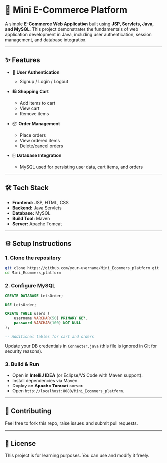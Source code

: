 # 🛒 Mini E-Commerce Platform

A simple **E-Commerce Web Application** built using **JSP, Servlets, Java, and MySQL**.
This project demonstrates the fundamentals of web application development in Java, including user authentication, session management, and database integration.

---

## ✨ Features

* 🔐 **User Authentication**

    * Signup / Login / Logout
* 🛍️ **Shopping Cart**

    * Add items to cart
    * View cart
    * Remove items
* 📦 **Order Management**

    * Place orders
    * View ordered items
    * Delete/cancel orders
* 🗄️ **Database Integration**

    * MySQL used for persisting user data, cart items, and orders

---

## 🛠️ Tech Stack

* **Frontend:** JSP, HTML, CSS
* **Backend:** Java Servlets
* **Database:** MySQL
* **Build Tool:** Maven
* **Server:** Apache Tomcat

---



## ⚙️ Setup Instructions

### 1. Clone the repository

```bash
git clone https://github.com/your-username/Mini_Ecommers_platform.git
cd Mini_Ecommers_platform
```

### 2. Configure MySQL

```sql
CREATE DATABASE LetsOrder;

USE LetsOrder;

CREATE TABLE users (
    username VARCHAR(50) PRIMARY KEY,
    password VARCHAR(100) NOT NULL
);

-- Additional tables for cart and orders
```

Update your DB credentials in `Connecter.java` (this file is ignored in Git for security reasons).

### 3. Build & Run

* Open in **IntelliJ IDEA** (or Eclipse/VS Code with Maven support).
* Install dependencies via Maven.
* Deploy on **Apache Tomcat** server.
* Open `http://localhost:8080/Mini_Ecommers_platform`.

---



## 🤝 Contributing

Feel free to fork this repo, raise issues, and submit pull requests.

---

## 📜 License

This project is for learning purposes. You can use and modify it freely.
